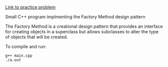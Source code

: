 [Link to practice problem](https://neetcode.io/problems/factory)

Small C++ program implmenting the Factory Method design pattern

The Factory Method is a creational design pattern that provides an interface for creating objects in a superclass but allows subclasses to alter the type of objects that will be created.

To compile and run:
```
g++ main.cpp
./a.out
```
